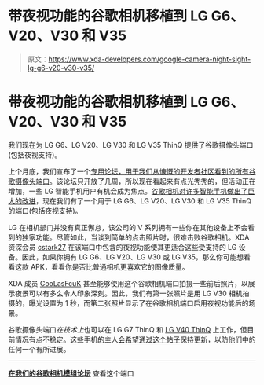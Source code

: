# 带夜视功能的谷歌相机移植到 LG G6、V20、V30 和 V35

> 原文：<https://www.xda-developers.com/google-camera-night-sight-lg-g6-v20-v30-v35/>

# 带夜视功能的谷歌相机移植到 LG G6、V20、V30 和 V35

我们现在为 LG G6、LG V20、LG V30 和 LG V35 ThinQ 提供了谷歌摄像头端口(包括夜视支持)。

上个月底，我们宣布了一个[专用论坛，用于我们从慷慨的开发者社区看到的所有谷歌摄像头端口](https://www.xda-developers.com/google-camera-port-forum/)。该论坛只开放了几周，所以现在看起来有点光秃秃的，但活动正在增加，一些 LG 智能手机用户有机会成为焦点。[谷歌相机对许多智能手机做出了巨大的改进](https://www.xda-developers.com/google-camera-port-razer-phone-2/)，现在我们有了一个用于 LG G6、LG V20、LG V30 和 LG V35 ThinQ 的端口(包括夜视支持)。

LG 在相机部门并没有真正懈怠，该公司的 V 系列拥有一些你在其他设备上不会看到的独家功能。尽管如此，当谈到简单的点击照片时，很难击败谷歌相机。XDA 资深会员 [cstark27](https://forum.xda-developers.com/member.php?u=2712580) 在该端口中包含的夜视功能使其更适合这些受支持的 LG 设备。因此，如果你拥有 LG G6、LG V20、LG V30 或 LG V35，那么你可能想看看这款 APK，看看你是否比普通相机更喜欢它的图像质量。

XDA 成员 [CooLasFcuK](https://forum.xda-developers.com/member.php?u=4623258) 甚至能够使用这个谷歌相机端口拍摄一些前后照片，以展示夜景可以有多么令人印象深刻。因此，我们有第一张照片是用 LG V30 相机拍摄的，曝光设置为 1 秒，而第二张照片显示了在谷歌相机端口启用夜视功能后的场景。

谷歌摄像头端口*在技术上*也可以在 LG G7 ThinQ 和 [LG V40 ThinQ](https://forum.xda-developers.com/lg-v40) 上工作，但目前情况有点不稳定。这些手机的主人[会希望通过这个帖子](https://forum.xda-developers.com/apps/google-camera-mods/cstark27-google-camera-mod-wide-angle-t3747263/)保持更新，以防他们中的任何一个有所进展。

* * *

[**在我们的谷歌相机模组论坛**](https://forum.xda-developers.com/apps/google-camera-mods/cstark27-google-camera-mod-wide-angle-t3747263/post78403177#post78403177) 查看这个端口